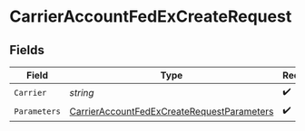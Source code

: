 # CarrierAccountFedExCreateRequest


## Fields

| Field                                                                                                               | Type                                                                                                                | Required                                                                                                            | Description                                                                                                         | Example                                                                                                             |
| ------------------------------------------------------------------------------------------------------------------- | ------------------------------------------------------------------------------------------------------------------- | ------------------------------------------------------------------------------------------------------------------- | ------------------------------------------------------------------------------------------------------------------- | ------------------------------------------------------------------------------------------------------------------- |
| `Carrier`                                                                                                           | *string*                                                                                                            | :heavy_check_mark:                                                                                                  | N/A                                                                                                                 | fedex                                                                                                               |
| `Parameters`                                                                                                        | [CarrierAccountFedExCreateRequestParameters](../../Models/Components/CarrierAccountFedExCreateRequestParameters.md) | :heavy_check_mark:                                                                                                  | N/A                                                                                                                 |                                                                                                                     |